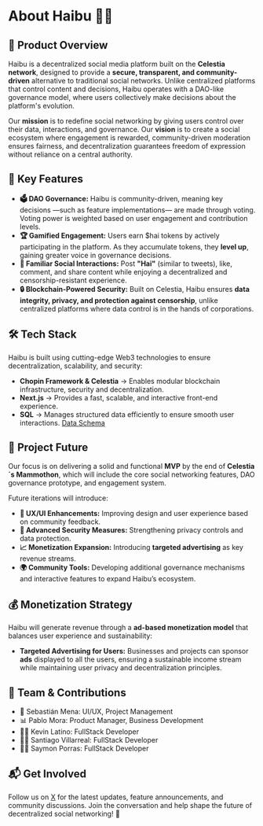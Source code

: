 # About Haibu 🐝🍯 

## 🚀 Product Overview  
Haibu is a decentralized social media platform built on the **Celestia network**, designed to provide a **secure, transparent, and community-driven** alternative to traditional social networks. Unlike centralized platforms that control content and decisions, Haibu operates with a DAO-like governance model, where users collectively make decisions about the platform's evolution.  

Our **mission** is to redefine social networking by giving users control over their data, interactions, and governance. Our **vision** is to create a social ecosystem where engagement is rewarded, community-driven moderation ensures fairness, and decentralization guarantees freedom of expression without reliance on a central authority.  

## 🌟 Key Features  
- **🗳️ DAO Governance:** Haibu is community-driven, meaning key decisions —such as feature implementations— are made through voting. Voting power is weighted based on user engagement and contribution levels.  
- **🏆 Gamified Engagement:** Users earn $hai tokens by actively participating in the platform. As they accumulate tokens, they **level up**, gaining greater voice in governance decisions. 
- **💬 Familiar Social Interactions:** Post **"Hai"** (similar to tweets), like, comment, and share content while enjoying a decentralized and censorship-resistant experience.  
- **🔒 Blockchain-Powered Security:** Built on Celestia, Haibu ensures **data integrity, privacy, and protection against censorship**, unlike centralized platforms where data control is in the hands of corporations.  

## 🛠️ Tech Stack  
Haibu is built using cutting-edge Web3 technologies to ensure decentralization, scalability, and security:  
- **Chopin Framework & Celestia** → Enables modular blockchain infrastructure, security and decentralization.  
- **Next.js** → Provides a fast, scalable, and interactive front-end experience.  
- **SQL** → Manages structured data efficiently to ensure smooth user interactions.  [Data Schema](https://dbdiagram.io/d/Haibu-67a2b781263d6cf9a00c9cc5)

## 🔮 Project Future  
Our focus is on delivering a solid and functional **MVP** by the end of **Celestia´s Mammothon**, which will include the core social networking features, DAO governance prototype, and engagement system.  

Future iterations will introduce:  
- **🚀 UX/UI Enhancements:** Improving design and user experience based on community feedback.  
- **🔐 Advanced Security Measures:** Strengthening privacy controls and data protection.  
- **📈 Monetization Expansion:** Introducing **targeted advertising** as key revenue streams.  
- **🌍 Community Tools:** Developing additional governance mechanisms and interactive features to expand Haibu’s ecosystem.  

## 💰 Monetization Strategy  
Haibu will generate revenue through a **ad-based monetization model** that balances user experience and sustainability:  
- **Targeted Advertising for Users:** Businesses and projects can sponsor **ads** displayed to all the users, ensuring a sustainable income stream while maintaining user privacy and decentralization principles.  

## 👥 Team & Contributions  
- 🎨 Sebastián Mena: UI/UX, Project Management
- 📊 Pablo Mora: Product Manager, Business Development
- 🧑‍💻 Kevin Latino: FullStack Developer 
- 🧑‍💻 Santiago Villarreal: FullStack Developer
- 🧑‍💻 Saymon Porras: FullStack Developer

## 📬 Get Involved  
Follow us on [X](https://x.com/haibusocial) for the latest updates, feature announcements, and community discussions. Join the conversation and help shape the future of decentralized social networking! 🚀
